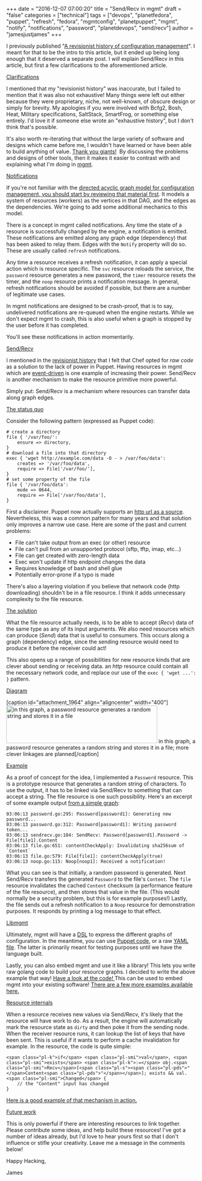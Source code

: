 +++
date = "2016-12-07 07:00:20"
title = "Send/Recv in mgmt"
draft = "false"
categories = ["technical"]
tags = ["devops", "planetfedora", "puppet", "refresh", "fedora", "mgmtconfig", "planetpuppet", "mgmt", "notify", "notifications", "password", "planetdevops", "send/recv"]
author = "jamesjustjames"
+++

I previously published "<a href="/post/2016/11/30/a-revisionist-history-of-configuration-management/">A revisionist history of configuration management</a>". I meant for that to be the intro to this article, but it ended up being long enough that it deserved a separate post. I <em>will</em> explain Send/Recv in this article, but first a few clarifications to the aforementioned article.

<span style="text-decoration:underline;">Clarifications</span>

I mentioned that my "revisionist history" was inaccurate, but I failed to mention that it was also not exhaustive! Many things were left out either because they were proprietary, niche, not well-known, of obscure design or simply for brevity. My apologies if you were involved with Bcfg2, Bosh, Heat, Military specifications, SaltStack, SmartFrog, or something else entirely. I'd love it if someone else wrote an "exhaustive history", but I don't think that's possible.

It's also worth re-iterating that without the large variety of software and designs which came before me, I wouldn't have learned or have been able to build anything of value. <a href="https://en.wikipedia.org/wiki/Standing_on_the_shoulders_of_giants">Thank you giants!</a>  By discussing the problems and designs of other tools, then it makes it easier to contrast with and explaining what I'm doing in <a href="/post/2016/01/18/next-generation-configuration-mgmt/">mgmt</a>.

<span style="text-decoration:underline;">Notifications</span>

If you're not familiar with the <a href="/post/2016/01/18/next-generation-configuration-mgmt/">directed acyclic graph model for configuration management, you should start by reviewing that material first</a>. It models a system of resources (workers) as the vertices in that DAG, and the edges as the dependencies. We're going to add some additional mechanics to this model.

There is a concept in mgmt called notifications. Any time the state of a resource is successfully changed by the engine, a notification is emitted. These notifications are emitted along any graph edge (dependency) that has been asked to relay them. Edges with the <code>Notify</code> property will do so. These are usually called <code>refresh</code> notifications.

Any time a resource receives a refresh notification, it can apply a special action which is resource specific. The <code>svc</code> resource reloads the service, the <code>password</code> resource generates a new password, the <code>timer</code> resource resets the timer, and the <code>noop</code> resource prints a notification message. In general, refresh notifications should be avoided if possible, but there are a number of legitimate use cases.

In mgmt notifications are designed to be crash-proof, that is to say, undelivered notifications are re-queued when the engine restarts. While we don't expect mgmt to crash, this is also useful when a graph is stopped by the user before it has completed.

You'll see these notifications in action momentarily.

<span style="text-decoration:underline;">Send/Recv</span>

I mentioned in the <a href="/post/2016/11/30/a-revisionist-history-of-configuration-management/">revisionist history</a> that I felt that Chef opted for <em>raw code</em> as a solution to the lack of power in Puppet. Having resources in mgmt which are <a href="/post/2016/01/18/next-generation-configuration-mgmt/">event-driven</a> is one example of increasing their power. Send/Recv is another mechanism to make the resource primitive more powerful.

Simply put: Send/Recv is a mechanism where resources can transfer data along graph edges.

<span style="text-decoration:underline;">The status quo</span>

Consider the following pattern (expressed as Puppet code):

```
# create a directory
file { '/var/foo/':
    ensure => directory,
}
# download a file into that directory
exec { 'wget http://example.com/data -O - > /var/foo/data':
    creates => '/var/foo/data',
    require => File['/var/foo/'],
}
# set some property of the file
file { '/var/foo/data':
    mode => 0644,
    require => File['/var/foo/data'],
}
```
First a disclaimer. Puppet now actually supports an <a href="https://docs.puppet.com/puppet/latest/type.html#file-attribute-source">http url as a source</a>. Nevertheless, this was a common pattern for many years and that solution only improves a narrow use case. Here are some of the past and current problems:

<ul>
    <li>File can't take output from an exec (or other) resource</li>
    <li>File can't pull from an unsupported protocol (sftp, tftp, imap, etc...)</li>
    <li>File can get created with zero-length data</li>
    <li>Exec won't update if http endpoint changes the data</li>
    <li>Requires knowledge of bash and shell glue</li>
    <li>Potentially error-prone if a typo is made</li>
</ul>

There's also a layering violation if you believe that network code (http downloading) shouldn't be in a file resource. I think it adds unnecessary complexity to the file resource.

<span style="text-decoration:underline;">The solution</span>

What the file resource actually needs, is to be able to accept (<em>Recv</em>) data of the same type as any of its input arguments. We also need resources which can produce (<em>Send</em>) data that is useful to consumers. This occurs along a graph (dependency) edge, since the sending resource would need to produce it before the receiver could act!

This also opens up a range of possibilities for new resource kinds that are clever about sending or receiving data. an <em>http</em> resource could contain all the necessary network code, and replace our use of the <code>exec { 'wget ...': }</code> pattern.

<span style="text-decoration:underline;">Diagram</span>

[caption id="attachment_1964" align="aligncenter" width="400"]<a href="https://ttboj.files.wordpress.com/2016/12/linkage.png"><img class="size-full wp-image-1964" src="https://ttboj.files.wordpress.com/2016/12/linkage.png" alt="in this graph, a password resource generates a random string and stores it in a file" width="400" height="100" /></a> in this graph, a password resource generates a random string and stores it in a file; more clever linkages are planned[/caption]

<span style="text-decoration:underline;">Example</span>

As a proof of concept for the idea, I implemented a <code>Password</code> resource. This is a prototype resource that generates a random string of characters. To use the output, it has to be linked via Send/Recv to something that can accept a string. The file resource is one such possibility. Here's an excerpt of some example output <a href="https://github.com/purpleidea/mgmt/blob/597ed6eaa0b5b3a3da8681b79ab5b0d39d9ed450/examples/lib/libmgmt3.go#L53">from a simple graph</a>:

```
03:06:13 password.go:295: Password[password1]: Generating new password...
03:06:13 password.go:312: Password[password1]: Writing password token...
03:06:13 sendrecv.go:184: SendRecv: Password[password1].Password -> File[file1].Content
03:06:13 file.go:651: contentCheckApply: Invalidating sha256sum of `Content`
03:06:13 file.go:579: File[file1]: contentCheckApply(true)
03:06:13 noop.go:115: Noop[noop1]: Received a notification!
```
What you can see is that initially, a random password is generated. Next Send/Recv transfers the generated <code>Password</code> to the file's <code>Content</code>. The <code>file</code> resource invalidates the cached <code>Content</code> checksum (a performance feature of the file resource), and then stores that value in the file. (This would normally be a security problem, but this is for example purposes!) Lastly, the file sends out a refresh notification to a <code>Noop</code> resource for demonstration purposes. It responds by printing a log message to that effect.

<span style="text-decoration:underline;">Libmgmt</span>

Ultimately, mgmt will have a <a href="https://en.wikipedia.org/wiki/Domain-specific_language">DSL</a> to express the different graphs of configuration. In the meantime, you can use <a href="https://github.com/ffrank/puppet-mgmtgraph">Puppet code</a>, or a raw <a href="https://github.com/purpleidea/mgmt/tree/master/examples">YAML file</a>. The latter is primarily meant for testing purposes until we have the language built.

Lastly, you can also embed mgmt and use it like a library! This lets you write raw golang code to build your resource graphs. I decided to write the above example that way! <a href="https://github.com/purpleidea/mgmt/blob/597ed6eaa0b5b3a3da8681b79ab5b0d39d9ed450/examples/lib/libmgmt3.go">Have a look at the code! </a>This can be used to embed mgmt into your existing software! <a href="https://github.com/purpleidea/mgmt/tree/master/examples/lib">There are a few more examples available here.</a>

<span style="text-decoration:underline;">Resource internals</span>

When a resource receives new values via Send/Recv, it's likely that the resource will have work to do. As a result, the engine will automatically mark the resource state as <code>dirty</code> and then poke it from the sending node. When the receiver resource runs, it can lookup the list of keys that have been sent. This is useful if it wants to perform a cache invalidation for example. In the resource, the code is quite simple:

```
<span class="pl-k">if</span> <span class="pl-smi">val</span>, <span class="pl-smi">exists</span> <span class="pl-k">:=</span> obj.<span class="pl-smi">Recv</span>[<span class="pl-s"><span class="pl-pds">"</span>Content<span class="pl-pds">"</span></span>]; exists && val.<span class="pl-smi">Changed</span> {
    // the "Content" input has changed
}
```
<a href="https://github.com/purpleidea/mgmt/blob/597ed6eaa0b5b3a3da8681b79ab5b0d39d9ed450/resources/file.go#L643">Here is a good example of that mechanism in action.</a>

<span style="text-decoration:underline;">Future work</span>

This is only powerful if there are interesting resources to link together. Please contribute some ideas, and help build these resources! I've got a number of ideas already, but I'd love to hear yours first so that I don't influence or stifle your creativity. Leave me a message in the comments below!

Happy Hacking,

James

